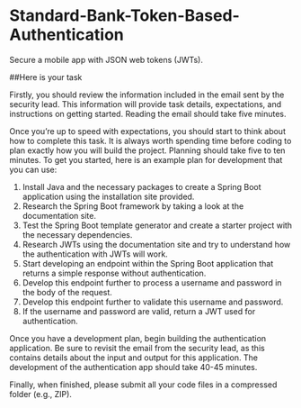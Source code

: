 # Standard-Bank-Token-Based-Authentication
Secure a mobile app with JSON web tokens (JWTs).

##Here is your task

Firstly, you should review the information included in the email sent by the security lead. This information will provide task details, expectations, and instructions on getting started. Reading the email should take five minutes.

Once you’re up to speed with expectations, you should start to think about how to complete this task. It is always worth spending time before coding to plan exactly how you will build the project. Planning should take five to ten minutes. To get you started, here is an example plan for development that you can use:

1. Install Java and the necessary packages to create a Spring Boot application using the installation site provided.
2. Research the Spring Boot framework by taking a look at the documentation site.
3. Test the Spring Boot template generator and create a starter project with the necessary dependencies.
4. Research JWTs using the documentation site and try to understand how the authentication with JWTs will work.
5. Start developing an endpoint within the Spring Boot application that returns a simple response without authentication.
6. Develop this endpoint further to process a username and password in the body of the request.
7. Develop this endpoint further to validate this username and password.
8. If the username and password are valid, return a JWT used for authentication.

Once you have a development plan, begin building the authentication application. Be sure to revisit the email from the security lead, as this contains details about the input and output for this application. The development of the authentication app should take 40-45 minutes. 

Finally, when finished, please submit all your code files in a compressed folder (e.g., ZIP).
